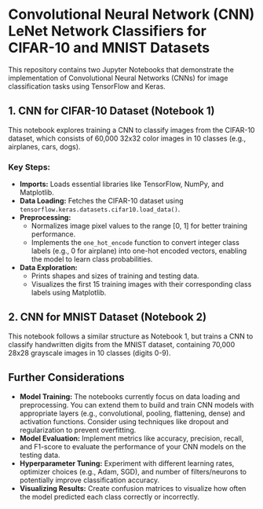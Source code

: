 # Convolutional Neural Network (CNN) LeNet Network Classifiers for CIFAR-10 and MNIST Datasets

This repository contains two Jupyter Notebooks that demonstrate the implementation of Convolutional Neural Networks (CNNs) for image classification tasks using TensorFlow and Keras.

## 1. CNN for CIFAR-10 Dataset (Notebook 1)

This notebook explores training a CNN to classify images from the CIFAR-10 dataset, which consists of 60,000 32x32 color images in 10 classes (e.g., airplanes, cars, dogs).

### Key Steps:

- **Imports:** Loads essential libraries like TensorFlow, NumPy, and Matplotlib.
- **Data Loading:** Fetches the CIFAR-10 dataset using `tensorflow.keras.datasets.cifar10.load_data()`.
- **Preprocessing:**
  - Normalizes image pixel values to the range [0, 1] for better training performance.
  - Implements the `one_hot_encode` function to convert integer class labels (e.g., 0 for airplane) into one-hot encoded vectors, enabling the model to learn class probabilities.
- **Data Exploration:**
  - Prints shapes and sizes of training and testing data.
  - Visualizes the first 15 training images with their corresponding class labels using Matplotlib.

## 2. CNN for MNIST Dataset (Notebook 2)

This notebook follows a similar structure as Notebook 1, but trains a CNN to classify handwritten digits from the MNIST dataset, containing 70,000 28x28 grayscale images in 10 classes (digits 0-9).

## Further Considerations

- **Model Training:** The notebooks currently focus on data loading and preprocessing. You can extend them to build and train CNN models with appropriate layers (e.g., convolutional, pooling, flattening, dense) and activation functions. Consider using techniques like dropout and regularization to prevent overfitting.
- **Model Evaluation:** Implement metrics like accuracy, precision, recall, and F1-score to evaluate the performance of your CNN models on the testing data.
- **Hyperparameter Tuning:** Experiment with different learning rates, optimizer choices (e.g., Adam, SGD), and number of filters/neurons to potentially improve classification accuracy.
- **Visualizing Results:** Create confusion matrices to visualize how often the model predicted each class correctly or incorrectly.
